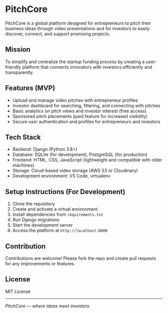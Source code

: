 # PitchCore

PitchCore is a global platform designed for entrepreneurs to pitch their business ideas through video presentations and for investors to easily discover, connect, and support promising projects.

## Mission

To simplify and centralize the startup funding process by creating a user-friendly platform that connects innovators with investors efficiently and transparently.

## Features (MVP)

- Upload and manage video pitches with entrepreneur profiles
- Investor dashboard for searching, filtering, and connecting with pitches
- Basic analytics on pitch views and investor interest (free access)
- Sponsored pitch placements (paid feature for increased visibility)
- Secure user authentication and profiles for entrepreneurs and investors

## Tech Stack

- Backend: Django (Python 3.8+)
- Database: SQLite (for development), PostgreSQL (for production)
- Frontend: HTML, CSS, JavaScript (lightweight and compatible with older machines)
- Storage: Cloud-based video storage (AWS S3 or Cloudinary)
- Development environment: VS Code, virtualenv

## Setup Instructions (For Development)

1. Clone the repository  
2. Create and activate a virtual environment  
3. Install dependencies from `requirements.txt`  
4. Run Django migrations  
5. Start the development server  
6. Access the platform at `http://localhost:8000`

## Contribution

Contributions are welcome! Please fork the repo and create pull requests for any improvements or features.

## License

MIT License

---

*PitchCore — where ideas meet investors.*
